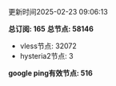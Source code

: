 更新时间2025-02-23 09:06:13

**总订阅: 165**
**总节点: 58146**
- vless节点: 32072
- hysteria2节点: 3

**google ping有效节点: 516**
